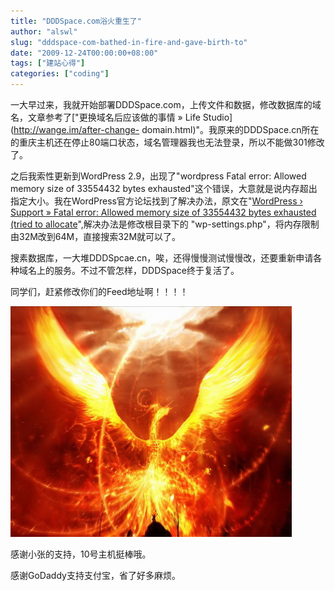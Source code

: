 ```yaml
---
title: "DDDSpace.com浴火重生了"
author: "alswl"
slug: "dddspace-com-bathed-in-fire-and-gave-birth-to"
date: "2009-12-24T00:00:00+08:00"
tags: ["建站心得"]
categories: ["coding"]
---
```


一大早过来，我就开始部署DDDSpace.com，上传文件和数据，修改数据库的域名，文章参考了["更换域名后应该做的事情 » Life Studio](http://wange.im/after-change-
domain.html)"。我原来的DDDSpace.cn所在的重庆主机还在停止80端口状态，域名管理器我也无法登录，所以不能做301修改了。

之后我索性更新到WordPress 2.9，出现了"wordpress Fatal error: Allowed memory size of
33554432 bytes
exhausted"这个错误，大意就是说内存超出指定大小。我在WordPress官方论坛找到了解决办法，原文在"[WordPress › Support »
Fatal error: Allowed memory size of 33554432 bytes exhausted (tried to
allocate](http://wordpress.org/support/topic/194370?replies=16)",解决办法是修改根目录下的
"wp-settings.php"，将内存限制由32M改到64M，直接搜索32M就可以了。

搜素数据库，一大堆DDDSpcae.cn，唉，还得慢慢测试慢慢改，还要重新申请各种域名上的服务。不过不管怎样，DDDSpace终于复活了。

同学们，赶紧修改你们的Feed地址啊！！！！

![image](/images/upload_dropbox/200912/phoenix.jpg)

感谢小张的支持，10号主机挺棒哦。

感谢GoDaddy支持支付宝，省了好多麻烦。

